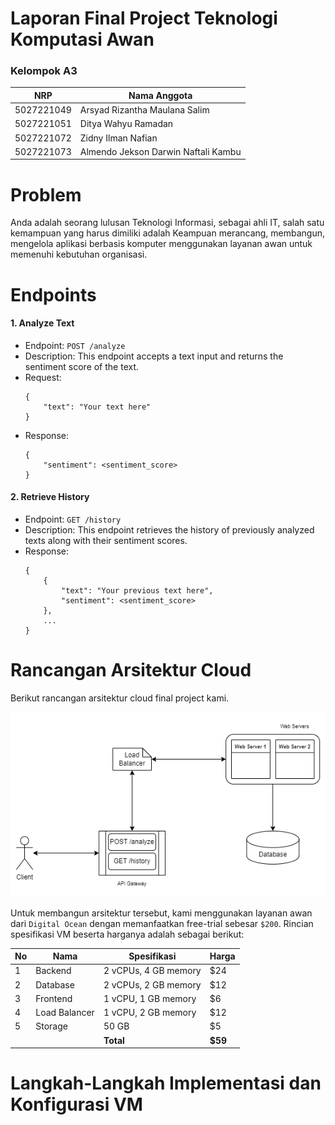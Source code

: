 # Laporan Final Project Teknologi Komputasi Awan 

### Kelompok A3
| NRP | Nama Anggota |
|-----|--------------|
| 5027221049 | Arsyad Rizantha Maulana Salim |
| 5027221051 | Ditya Wahyu Ramadan |
| 5027221072 | Zidny Ilman Nafian |
| 5027221073 | Almendo Jekson Darwin Naftali Kambu |

# Problem
Anda adalah seorang lulusan Teknologi Informasi, sebagai ahli IT, salah satu kemampuan yang harus dimiliki adalah Keampuan merancang, membangun, mengelola aplikasi berbasis komputer menggunakan layanan awan untuk memenuhi kebutuhan organisasi.

# Endpoints
#### 1. Analyze Text

  - Endpoint: `POST /analyze`
  - Description: This endpoint accepts a text input and returns the sentiment score of the text.
  - Request:
    ```
    {
        "text": "Your text here"
    }
    ```
  - Response:
    ```
    {
        "sentiment": <sentiment_score>
    }
    ```

#### 2. Retrieve History

  - Endpoint: `GET /history`
  - Description: This endpoint retrieves the history of previously analyzed texts along with their sentiment scores.
  - Response:
    ```
    {
        {
            "text": "Your previous text here",
            "sentiment": <sentiment_score>
        },
        ...
    }
    ```

# Rancangan Arsitektur Cloud
Berikut rancangan arsitektur cloud final project kami.

![](Images/Rancangan%20Arsitektur%20Cloud.png "test")

Untuk membangun arsitektur tersebut, kami  menggunakan layanan awan dari `Digital Ocean` dengan memanfaatkan free-trial sebesar `$200`. Rincian spesifikasi VM beserta harganya adalah sebagai berikut:

| No | Nama                           | Spesifikasi          | Harga |
|--- |--------------------------------|----------------------|------|
| 1  | Backend                        | 2 vCPUs, 4 GB memory | $24  |
| 2  | Database                       | 2 vCPUs, 2 GB memory | $12  |
| 3  | Frontend                       | 1 vCPU, 1 GB memory  | $6   |
| 4  | Load Balancer                  | 1 vCPU, 2 GB memory  | $12  |
| 5  | Storage                        | 50 GB                | $5   |
|    |                                | **Total**            | **$59** |


# Langkah-Langkah Implementasi dan Konfigurasi VM
